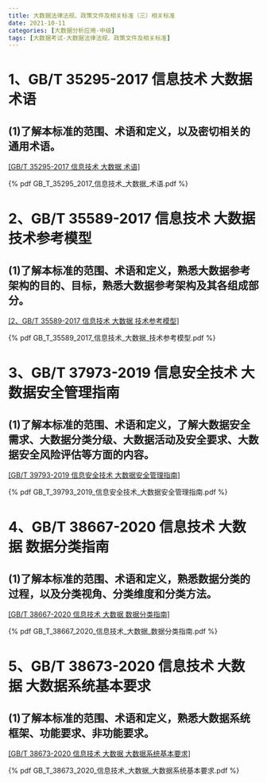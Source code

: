 ```yaml
---
title: 大数据法律法规、政策文件及相关标准（三）相关标准
date: 2021-10-11
categories: [大数据分析应用-中级]
tags: [大数据考试-大数据法律法规、政策文件及相关标准]
---
```


# 1、GB/T 35295-2017 信息技术 大数据 术语 
## (1)了解本标准的范围、术语和定义，以及密切相关的通用术语。 

[[GB/T 35295-2017 信息技术 大数据 术语]](./GB_T_35295_2017_信息技术_大数据_术语.pdf)

{% pdf GB_T_35295_2017_信息技术_大数据_术语.pdf %}

# 2、GB/T 35589-2017 信息技术 大数据 技术参考模型 
## (1)了解本标准的范围、术语和定义，熟悉大数据参考架构的目的、目标，熟悉大数据参考架构及其各组成部分。

[[2、GB/T 35589-2017 信息技术 大数据 技术参考模型]](./GB_T_35589_2017_信息技术_大数据_技术参考模型.pdf)

{% pdf GB_T_35589_2017_信息技术_大数据_技术参考模型.pdf %}

# 3、GB/T 37973-2019 信息安全技术 大数据安全管理指南
## (1)了解本标准的范围、术语和定义，了解大数据安全需求、大数据分类分级、大数据活动及安全要求、大数据安全风险评估等方面的内容。

[[GB/T 39793-2019 信息安全技术 大数据安全管理指南]](./GB_T_39793_2019_信息安全技术_大数据安全管理指南.pdf)

{% pdf GB_T_39793_2019_信息安全技术_大数据安全管理指南.pdf %}

# 4、GB/T 38667-2020 信息技术 大数据 数据分类指南
## (1)了解本标准的范围、术语和定义，熟悉数据分类的过程，以及分类视角、分类维度和分类方法。

[[GB/T 38667-2020 信息技术 大数据 数据分类指南]](./GB_T_38667_2020_信息技术_大数据_数据分类指南.pdf)

{% pdf GB_T_38667_2020_信息技术_大数据_数据分类指南.pdf %}


# 5、GB/T 38673-2020 信息技术 大数据 大数据系统基本要求
## (1)了解本标准的范围、术语和定义，熟悉大数据系统框架、功能要求、非功能要求。

[[GB/T 38673-2020 信息技术 大数据 大数据系统基本要求]](./GB_T_38673_2020_信息技术_大数据_大数据系统基本要求.pdf)

{% pdf GB_T_38673_2020_信息技术_大数据_大数据系统基本要求.pdf %}